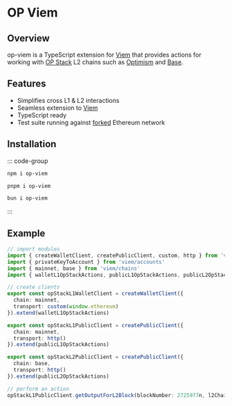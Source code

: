 # OP Viem

## Overview

op-viem is a TypeScript extension for [Viem](https://viem.sh) that provides actions for working with [OP Stack](https://stack.optimism.io/) L2 chains such as [Optimism](https://community.optimism.io/docs/useful-tools/networks/) and [Base](https://docs.base.org/).

## Features

- Simplifies cross L1 & L2 interactions
- Seamless extension to [Viem](https://github.com/wagmi-dev/viem)
- TypeScript ready
- Test suite running against [forked](https://ethereum.org/en/glossary/#fork) Ethereum network


## Installation

::: code-group

```bash [npm]
npm i op-viem
```

```bash [pnpm]
pnpm i op-viem
```

```bash [bun]
bun i op-viem
```

:::

## Example

```ts
// import modules
import { createWalletClient, createPublicClient, custom, http } from 'viem'
import { privateKeyToAccount } from 'viem/accounts'
import { mainnet, base } from 'viem/chains'
import { walletL1OpStackActions, publicL1OpStackActions, publicL2OpStackActions } from 'op-viem'

// create clients
export const opStackL1WalletClient = createWalletClient({
  chain: mainnet,
  transport: custom(window.ethereum)
}).extend(walletL1OpStackActions)

export const opStackL1PublicClient = createPublicClient({
  chain: mainnet,
  transport: http()
}).extend(publicL1OpStackActions)

export const opStackL2PublicClient = createPublicClient({
  chain: base,
  transport: http()
}).extend(publicL2OpStackActions)

// perform an action
opStackL1PublicClient.getOutputForL2Block(blockNumber: 2725977n, l2Chain: base)
```